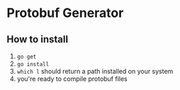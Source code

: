 Protobuf Generator
==================

How to install
--------------

1. `go get`
2. `go install`
3. `which l` should return a path installed on your system
4. you're ready to compile protobuf files
